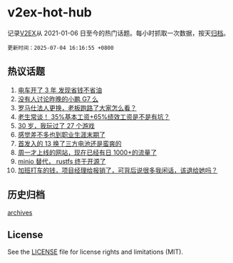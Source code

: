 # v2ex-hot-hub

 记录[V2EX](https://www.v2ex.com/)从 2021-01-06 日至今的热门话题。每小时抓取一次数据，按天[归档](archives)。

`更新时间：2025-07-04 16:16:55 +0800`

## 热议话题

1. [电车开了 3 年 发现省钱不省油](https://www.v2ex.com/t/1142850)
1. [没有人讨论昨晚的小鹏 G7 么](https://www.v2ex.com/t/1142950)
1. [罗马仕法人更换，老板跑路了大家怎么看？](https://www.v2ex.com/t/1142905)
1. [老生常谈！ 35%基本工资+65%绩效工资是不是有坑？](https://www.v2ex.com/t/1142835)
1. [30 岁，我玩过了 27 个游戏](https://www.v2ex.com/t/1142963)
1. [感觉差不多也到职业生涯末期了](https://www.v2ex.com/t/1142886)
1. [首发入的 13 换了三方电池还是蛮爽的](https://www.v2ex.com/t/1142918)
1. [周一才上线的网站，现在已经有日 1000+的流量了](https://www.v2ex.com/t/1142965)
1. [minio 替代， rustfs 终于开源了](https://www.v2ex.com/t/1142853)
1. [加班打车的钱，项目经理给报销了，可背后说很多我闲话，该退给她吗？](https://www.v2ex.com/t/1142969)

## 历史归档

[archives](archives)

## License

See the [LICENSE](LICENSE) file for license rights and limitations (MIT).
